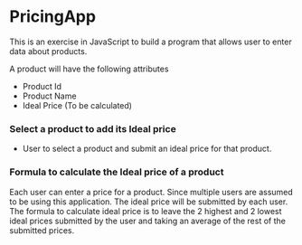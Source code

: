 # PricingApp

This is an exercise in JavaScript to build a program that allows user to enter data about products.

A product will have the following attributes
 - Product Id
 - Product Name
 - Ideal Price (To be calculated)

### Select a product to add its Ideal price

 - User to select a product and submit an ideal price for that product.

### Formula to calculate the Ideal price of a product
  Each user can enter a price for a product. Since multiple users are assumed to be using this application. The ideal price will be submitted 
  by each user. The formula to calculate ideal price is to leave the 2 highest and 2 lowest ideal prices submitted by the user and taking an 
  average of the rest of the submitted prices.
  
